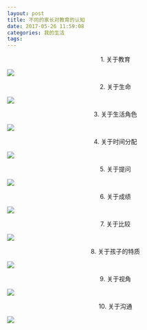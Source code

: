 ```yaml
---
layout: post
title: 不同的家长对教育的认知
date: 2017-05-26 11:59:08
categories: 我的生活
tags: 
---
```


<center> 1. 关于教育 </center>

![]({{site:url}}/assets/20170526/关于教育.jpg)

<center> 2. 关于生命 </center>

![]({{site:url}}/assets/20170526/关于生命.jpg)

<center> 3. 关于生活角色 </center>

![]({{site:url}}/assets/20170526/关于生活角色.jpg)

<center> 4. 关于时间分配 </center>

![]({{site:url}}/assets/20170526/关于时间分配.jpg)

<center> 5. 关于提问 </center>

![]({{site:url}}/assets/20170526/关于提问.jpg)

<center> 6. 关于成绩 </center>

![]({{site:url}}/assets/20170526/关于成绩.jpg)

<center> 7. 关于比较 </center>

![]({{site:url}}/assets/20170526/关于比较.jpg)

<center> 8. 关于孩子的特质 </center>

![]({{site:url}}/assets/20170526/关于孩子的特质.jpg)

<center> 9. 关于视角 </center>

![]({{site:url}}/assets/20170526/关于视角.jpg)

<center> 10. 关于沟通 </center>

![]({{site:url}}/assets/20170526/关于沟通.jpg)

